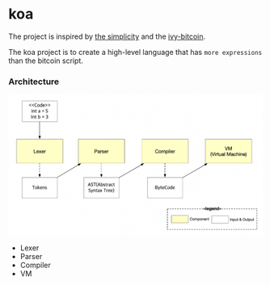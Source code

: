 # koa

The project is inspired by [the simplicity](https://blockstream.com/simplicity.pdf) and the [ivy-bitcoin](https://github.com/ivy-lang/ivy-bitcoin).

The koa project is to create a high-level language that has `more expressions` than the bitcoin script.



### Architecture

![koa architecture](image/koa-architecture.png)

- Lexer
- Parser
- Compiler
- VM

